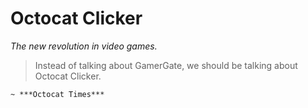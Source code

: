 Octocat Clicker
===============

*The new revolution in video games.*

> Instead of talking about GamerGate, we should be talking about Octocat Clicker.

    ~ ***Octocat Times***

